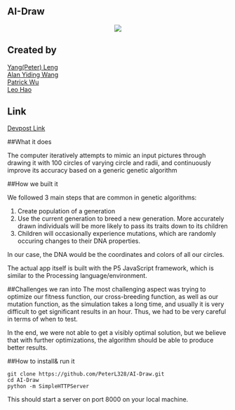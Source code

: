 ## AI-Draw


<div style="text-align:center">
<img src="http://www.petercollingridge.co.uk/sites/files/peter/charles_darwin%20and%20co.png" />
</div>

## Created by

<a href="https://github.com/peterl328">Yang(Peter) Leng</a></br>
<a href="https://github.com/yidingalan">Alan Yiding Wang</a></br>
<a href="https://github.com/patrick-wu">Patrick Wu</a></br>
<a href="https://github.com/zh5930">Leo Hao</a></br>

## Link
<a href="https://devpost.com/software/ai-draw">Devpost Link</a></br>

##What it does

The computer iteratively attempts to mimic an input pictures through drawing it with 100 circles of varying circle and radii, and continuously improve its accuracy based on a generic genetic algorithm

##How we built it

We followed 3 main steps that are common in genetic algorithms:
1. Create population of a generation
2. Use the current generation to breed a new generation. More accurately drawn individuals will be more likely to pass its traits down to its children
3. Children will occasionally experience mutations, which are randomly occuring changes to their DNA properties.

In our case, the DNA would be the coordinates and colors of all our circles.

The actual app itself is built with the P5 JavaScript framework, which is similar to the Processing language/environment.

##Challenges we ran into
The most challenging aspect was trying to optimize our fitness function, our cross-breeding function, as well as our mutation function, as the simulation takes a long time, and usually it is very difficult to get significant results in an hour. Thus, we had to be very careful in terms of when to test.

In the end, we were not able to get a visibly optimal solution, but we believe that with further optimizations, the algorithm should be able to produce better results.

##How to install& run it 
```
git clone https://github.com/PeterL328/AI-Draw.git
cd AI-Draw
python -m SimpleHTTPServer
```
This should start a server on port 8000 on your local machine.



